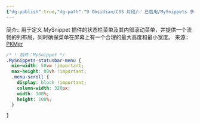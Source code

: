 ```yaml
---
{"dg-publish":true,"dg-path":"9 Obsidian/CSS 片段/✅ 已启用/MySnippets 多栏布局.md","permalink":"/9 Obsidian/CSS 片段/✅ 已启用/MySnippets 多栏布局/","created":"2025-06-09","updated":"2025-07-31"}
---
```



简介:: 用于定义 MySnippet 插件的状态栏菜单及其内部滚动菜单，并提供一个流畅的列布局，同时确保菜单在屏幕上有一个合理的最大高度和最小宽度。
来源:: [PKMer](https://pkmer.cn/Pkmer-Docs/10-obsidian/obsidian%E5%A4%96%E8%A7%82/css-%E7%89%87%E6%AE%B5/obsidian%E6%8F%92%E4%BB%B6%E6%A0%B7%E5%BC%8F-mysnippets%E7%9A%84%E5%A4%9A%E6%A0%8F%E5%B8%83%E5%B1%80/)

```css
/* ! 插件：MySnippet */
.MySnippets-statusbar-menu {
  min-width: 50vw !important;
  max-height: 80vh !important;
  .menu-scroll {
    display: block !important;
    column-width: 320px;
    width: 100%;
    height: 100%;
  }

}
```
